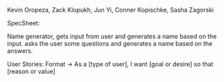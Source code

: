 Kevin Oropeza, Zack Klopukh, Jun Yi, Conner Kopischke, Sasha Zagorski

SpecSheet:

Name generator, gets input from user and generates a name based on the input.
asks the user some questions and generates a name based on the answers.


User Stories: Format -> As a [type of user], I want [goal or desire] so that [reason or value] 